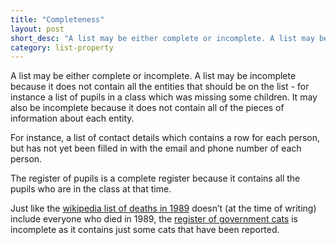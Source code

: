 ```yaml
---
title: "Completeness"
layout: post
short_desc: "A list may be either complete or incomplete. A list may be incomplete because it does not contain all the entities that should be on the list It may also be incomplete because it does not contain all of the pieces of information about each entity."
category: list-property
---
```



A list may be either complete or incomplete. A list may be incomplete because it does not contain all the entities that should be on the list - for instance a list of pupils in a class which was missing some children. It may also be incomplete because it does not contain all of the pieces of information about each entity.

For instance, a list of contact details which contains a row for each person, but has not yet been filled in with the email and phone number of each person.

The register of pupils is a complete register because it contains all the pupils who are in the class at that time.

Just like the [wikipedia list of deaths in 1989][deaths] doesn’t (at the time of writing) include everyone who died in 1989, the [register of government cats][cats] is incomplete as it contains just some cats that have been reported.


[deaths]: https://en.wikipedia.org/wiki/1989#Deaths
[cats]: https://peterkwells.github.io/uk-government-cats/
